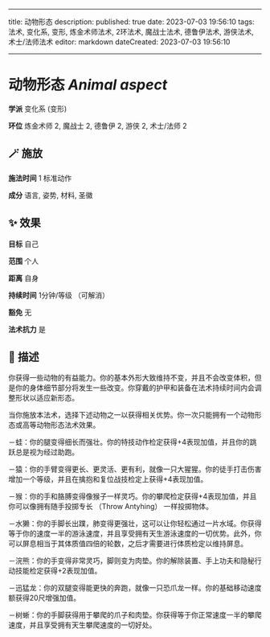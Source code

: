 
---
title: 动物形态
description: 
published: true
date: 2023-07-03 19:56:10
tags: 法术, 变化系, 变形, 炼金术师法术, 2环法术, 魔战士法术, 德鲁伊法术, 游侠法术, 术士/法师法术
editor: markdown
dateCreated: 2023-07-03 19:56:10

---

# **动物形态** *Animal aspect*

**学派** 变化系 (变形) 

**环位** 炼金术师 2, 魔战士 2, 德鲁伊 2, 游侠 2, 术士/法师 2

## 🪄 施放

**施法时间** 1 标准动作

**成分** 语言, 姿势, 材料, 圣徽

## ✨ 效果 

**目标** 自己 

**范围** 个人

**距离** 自身  

**持续时间** 1分钟/等级 （可解消） 

**豁免** 无

**法术抗力** 是

## 📖 描述

你获得一些动物的有益能力。你的基本外形大致维持不变，并且不会改变体积，但是你的身体细节部分将发生一些改变。你穿戴的护甲和装备在法术持续时间内会调整形状以适应新形态。

当你施放本法术，选择下述动物之一以获得相关优势。你一次只能拥有一个动物形态或高等动物形态法术效果。

－蛙：你的腿变得细长而强壮。你的特技动作检定获得+4表现加值，并且你的跳跃总是视为经过助跑。

－猿：你的手臂变得更长、更灵活、更有利，就像一只大猩猩。你的徒手打击伤害增加一个等级，并且在擒抱和复位战技检定上获得+4表现加值。

－猴：你的手和胳膊变得像猴子一样灵巧。你的攀爬检定获得+4表现加值，并且你可以像拥有随手投掷专长 （Throw Antyhing） 一样投掷物体。

－水獭：你的手脚长出蹼，肺变得更强壮，这可以让你轻松通过一片水域。你获得等于你的速度一半的游泳速度，并且享受拥有天生游泳速度的一切优势。此外，你可以屏息相当于其体质值四倍的轮数，之后才需要进行体质检定以维持屏息。

－浣熊：你的手变得非常灵巧，脚则变为肉垫。你的解除装置、手上功夫和隐秘行动技能检定获得+2表现加值。

－迅猛龙：你的双腿变得能更快的奔跑，就像一只恐爪龙一样。你的基础移动速度额获得20尺增强加值。

－树蜥：你的手脚获得用于攀爬的爪子和肉垫。你获得等于你正常速度一半的攀爬速度，并且享受拥有天生攀爬速度的一切好处。
    